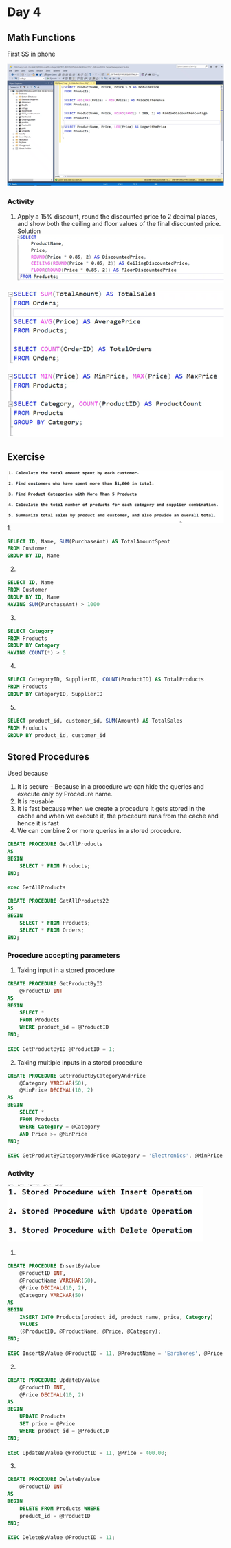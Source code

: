 # Day 4

## Math Functions
First SS in phone

![alt text](Images/4_1.png)

### Activity
1. Apply a 15% discount, round the discounted price to 2 decimal places, and show both the ceiling and floor values of the final discounted price.
Solution
![alt text](Images/4_2.png)

![alt text](Images/4_3.png)

## Exercise
![alt text](Images/4_4.png)
1. 
~~~sql
SELECT ID, Name, SUM(PurchaseAmt) AS TotalAmountSpent
FROM Customer
GROUP BY ID, Name
~~~

2. 
~~~sql
SELECT ID, Name
FROM Customer
GROUP BY ID, Name
HAVING SUM(PurchaseAmt) > 1000
~~~

3. 
~~~sql
SELECT Category 
FROM Products 
GROUP BY Category
HAVING COUNT(*) > 5
~~~

4. 
~~~sql
SELECT CategoryID, SupplierID, COUNT(ProductID) AS TotalProducts
FROM Products
GROUP BY CategoryID, SupplierID
~~~

5. 
~~~sql
SELECT product_id, customer_id, SUM(Amount) AS TotalSales
FROM Products
GROUP BY product_id, customer_id
~~~

## Stored Procedures
Used because
1. It is secure - Because in a procedure we can hide the queries and execute only by Procedure name.
2. It is reusable
3. It is fast because when we create a procedure it gets stored in the cache and when we execute it, the procedure runs from the cache and hence it is fast
4. We can combine 2 or more queries in a stored procedure.
~~~sql
CREATE PROCEDURE GetAllProducts
AS
BEGIN
	SELECT * FROM Products;
END;

exec GetAllProducts
~~~ 

~~~sql
CREATE PROCEDURE GetAllProducts22
AS
BEGIN
	SELECT * FROM Products;
	SELECT * FROM Orders;
END;
~~~

### Procedure accepting parameters
1. Taking input in a stored procedure
~~~sql
CREATE PROCEDURE GetProductByID
	@ProductID INT
AS
BEGIN
	SELECT *
	FROM Products
	WHERE product_id = @ProductID
END;

EXEC GetProductByID @ProductID = 1;
~~~

2. Taking multiple inputs in a stored procedure
~~~sql
CREATE PROCEDURE GetProductByCategoryAndPrice
	@Category VARCHAR(50),
	@MinPrice DECIMAL(10, 2)
AS
BEGIN
	SELECT *
	FROM Products
	WHERE Category = @Category
	AND Price >= @MinPrice
END;

EXEC GetProductByCategoryAndPrice @Category = 'Electronics', @MinPrice = 500.00;
~~~

### Activity
![alt text](Images/4_6.png)

1. 
~~~sql
CREATE PROCEDURE InsertByValue
	@ProductID INT,
	@ProductName VARCHAR(50),
	@Price DECIMAL(10, 2),
	@Category VARCHAR(50)
AS
BEGIN
	INSERT INTO Products(product_id, product_name, price, Category)
	VALUES
	(@ProductID, @ProductName, @Price, @Category);
END;

EXEC InsertByValue @ProductID = 11, @ProductName = 'Earphones', @Price = 300.00, @Category = 'Accessories';
~~~

2. 
~~~sql
CREATE PROCEDURE UpdateByValue
	@ProductID INT,
	@Price DECIMAL(10, 2)
AS
BEGIN
	UPDATE Products
	SET price = @Price
	WHERE product_id = @ProductID
END;

EXEC UpdateByValue @ProductID = 11, @Price = 400.00;
~~~

3. 
~~~sql
CREATE PROCEDURE DeleteByValue
	@ProductID INT
AS
BEGIN
	DELETE FROM Products WHERE
	product_id = @ProductID
END;

EXEC DeleteByValue @ProductID = 11;
~~~

